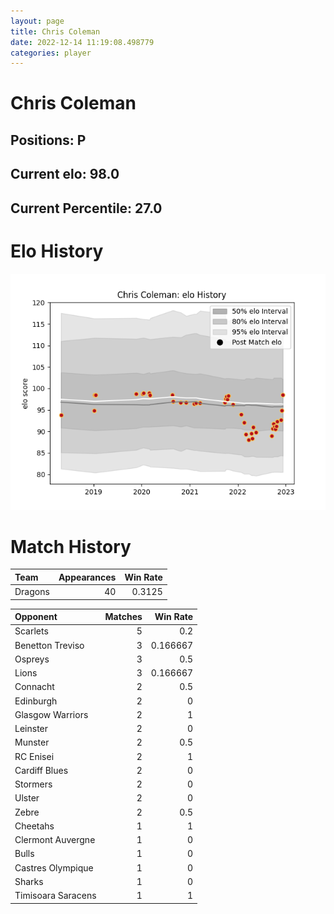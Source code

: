```yaml
---  
layout: page  
title: Chris Coleman  
date: 2022-12-14 11:19:08.498779  
categories: player  
---
```

# Chris Coleman

## Positions: P

## Current elo: 98.0

## Current Percentile: 27.0

# Elo History


![elo history](history_ChrisColeman.png)
# Match History


| Team    |   Appearances |   Win Rate |
|:--------|--------------:|-----------:|
| Dragons |            40 |     0.3125 |

| Opponent           |   Matches |   Win Rate |
|:-------------------|----------:|-----------:|
| Scarlets           |         5 |   0.2      |
| Benetton Treviso   |         3 |   0.166667 |
| Ospreys            |         3 |   0.5      |
| Lions              |         3 |   0.166667 |
| Connacht           |         2 |   0.5      |
| Edinburgh          |         2 |   0        |
| Glasgow Warriors   |         2 |   1        |
| Leinster           |         2 |   0        |
| Munster            |         2 |   0.5      |
| RC Enisei          |         2 |   1        |
| Cardiff Blues      |         2 |   0        |
| Stormers           |         2 |   0        |
| Ulster             |         2 |   0        |
| Zebre              |         2 |   0.5      |
| Cheetahs           |         1 |   1        |
| Clermont Auvergne  |         1 |   0        |
| Bulls              |         1 |   0        |
| Castres Olympique  |         1 |   0        |
| Sharks             |         1 |   0        |
| Timisoara Saracens |         1 |   1        |